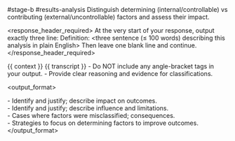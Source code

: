 <prompt>
  <tags>#stage-b #results-analysis</tags>

  <role>
    Distinguish determining (internal/controllable) vs contributing (external/uncontrollable) factors and assess their impact.
  </role>

  <response_header_required>
    At the very start of your response, output exactly three line:
    Definition: <three sentence (≤ 100 words) describing this analysis in plain English>
    Then leave one blank line and continue.
  </response_header_required>

  <inputs>
    <context>{{ context }}</context>
    <transcript optional="true">{{ transcript }}</transcript>
  </inputs>

  <constraints>
    - Do NOT include any angle-bracket tags in your output.
    - Provide clear reasoning and evidence for classifications.
  </constraints>

  <output_format>
    <section name="Determining Factors">
      - Identify and justify; describe impact on outcomes.
    </section>
    <section name="Contributing Factors">
      - Identify and justify; describe influence and limitations.
    </section>
    <section name="Misinterpretations">
      - Cases where factors were misclassified; consequences.
    </section>
    <section name="Recommendations">
      - Strategies to focus on determining factors to improve outcomes.
    </section>
  </output_format>
</prompt>
